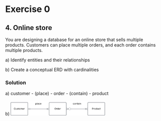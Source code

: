 # Exercise 0

## 4. Online store

You are designing a database for an online store that sells multiple products. Customers can place multiple orders, and each order contains multiple products.

a) Identify entities and their relationships

b) Create a conceptual ERD with cardinalities


### Solution

a) 
customer - (place) - order - (contain) - product

b)
<img src = "../assets/initial_conceptual_model_ex4.png" width=300>










